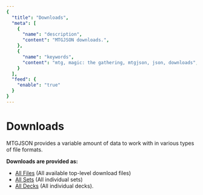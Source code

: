 ```yaml
---
{
  "title": "Downloads",
  "meta": [
    {
      "name": "description",
      "content": "MTGJSON downloads.",
    },
    {
      "name": "keywords",
      "content": "mtg, magic: the gathering, mtgjson, json, downloads",
    }
  ],
  "feed": {
    "enable": "true"
  }
}
---
```


# Downloads

MTGJSON provides a variable amount of data to work with in various types of file formats.

**Downloads are provided as:**

- [All Files](/downloads/all-files/) (All available top-level download files)
- [All Sets](/downloads/all-sets) (All individual sets)
- [All Decks](/downloads/all-decks) (All individual decks).
